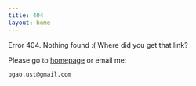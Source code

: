 ```yaml
---
title: 404
layout: home
---
```


Error 404. Nothing found :( Where did you get that link?

Please go to [homepage](/) or email me:

    pgao.ust@gmail.com

